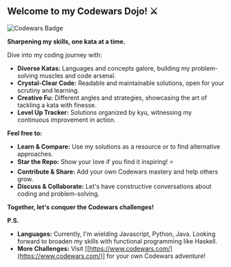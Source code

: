 
## Welcome to my Codewars Dojo! ⚔️

![Codewars Badge](https://www.codewars.com/users/mukesudo/badges/large)


**Sharpening my skills, one kata at a time.**

Dive into my coding journey with:

* **Diverse Katas:** Languages and concepts galore, building my problem-solving muscles and code arsenal.
* **Crystal-Clear Code:** Readable and maintainable solutions, open for your scrutiny and learning.
* **Creative Fu:** Different angles and strategies, showcasing the art of tackling a kata with finesse.
* **Level Up Tracker:** Solutions organized by kyu, witnessing my continuous improvement in action.

**Feel free to:**

* **Learn & Compare:** Use my solutions as a resource or to find alternative approaches.
* **Star the Repo:** Show your love if you find it inspiring! ⭐
* **Contribute & Share:** Add your own Codewars mastery and help others grow.
* **Discuss & Collaborate:** Let's have constructive conversations about coding and problem-solving.

**Together, let's conquer the Codewars challenges!**

**P.S.**

* **Languages:** Currently, I'm wielding Javascript, Python, Java. Looking forward to broaden my skills with functional programming like Haskell.
* **More Challenges:** Visit [[https://www.codewars.com/](https://www.codewars.com/)] for your own Codewars adventure!
